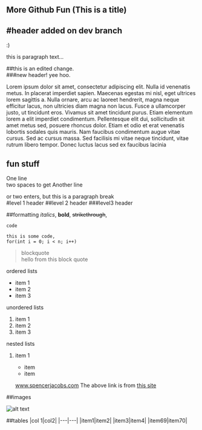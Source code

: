 More Github Fun (This is a title)
---
#header added on dev branch
----

:)

this is paragraph text...

##this is an edited change.  
###new header! yee hoo.  


Lorem ipsum dolor sit amet, consectetur adipiscing elit. Nulla id venenatis metus. In placerat imperdiet sapien. Maecenas egestas mi nisl, eget ultrices lorem sagittis a. Nulla ornare, arcu ac laoreet hendrerit, magna neque efficitur lacus, non ultricies diam magna non lacus. Fusce a ullamcorper justo, ut tincidunt eros. Vivamus sit amet tincidunt purus. Etiam elementum lorem a elit imperdiet condimentum. Pellentesque elit dui, sollicitudin sit amet metus sed, posuere rhoncus dolor. Etiam et odio et erat venenatis lobortis sodales quis mauris. Nam faucibus condimentum augue vitae cursus. Sed ac cursus massa. Sed facilisis mi vitae neque tincidunt, vitae rutrum libero tempor. Donec luctus lacus sed ex faucibus lacinia

fun stuff
--
One line  
two spaces to get Another line

or two enters, but this is a paragraph break  
#level 1 header
##level 2 header
###level3 header

##formatting
*italics*, **bold**, ~~strikethrough~~, 

`code`

```
this is some code,
for(int i = 0; i < n; i++)
```

>blockquote  
>hello from this block quote
>

ordered lists
* item 1
* item 2
* item 3

unordered lists
1. item 1
1. item 2
1. item 3

nested lists

1. item 1  
    * item
    * item
    
    www.spencerjacobs.com
    The above link is from [this site](www.twitter.com/SpencerJacobs13)
    
    
##images 
    
![alt text](https://upload.wikimedia.org/wikipedia/commons/4/42/Wikimania_Sushi.jpg)
    
##tables
|col 1|col2|
|---|---|
|item1|item2|
|item3|item4|
|item69|item70|
